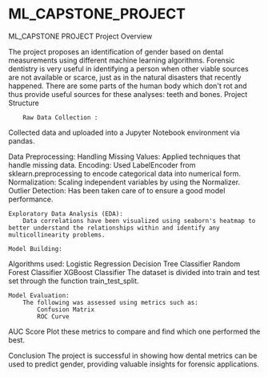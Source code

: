 # ML_CAPSTONE_PROJECT
ML_CAPSTONE PROJECT
Project Overview

The project proposes an identification of gender based on dental measurements using different machine learning algorithms. Forensic dentistry is very useful in identifying a person when other viable sources are not available or scarce, just as in the natural disasters that recently happened. There are some parts of the human body which don't rot and thus provide useful sources for these analyses: teeth and bones.
Project Structure

        Raw Data Collection :
Collected data and uploaded into a Jupyter Notebook environment via pandas.

Data Preprocessing:
Handling Missing Values: Applied techniques that handle missing data.
Encoding: Used LabelEncoder from sklearn.preprocessing to encode categorical data into numerical form.
Normalization: Scaling independent variables by using the Normalizer.
Outlier Detection: Has been taken care of to ensure a good model performance.

    Exploratory Data Analysis (EDA):
        Data correlations have been visualized using seaborn's heatmap to better understand the relationships within and identify any multicollinearity problems.
    
    Model Building:
Algorithms used: 
            Logistic Regression
            Decision Tree Classifier
            Random Forest Classifier
            XGBoost Classifier
The dataset is divided into train and test set through the function train_test_split.

    Model Evaluation:
        The following was assessed using metrics such as:
            Confusion Matrix
            ROC Curve
AUC Score
Plot these metrics to compare and find which one performed the best.

Conclusion
The project is successful in showing how dental metrics can be used to predict gender, providing valuable insights for forensic applications.
